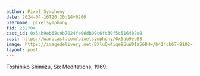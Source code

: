 ```yaml
---
author: Pixel Symphony
date: 2024-04-16T20:20:14+0200
username: pixelsymphony
fid: 232704
cast_id: 0x5ab9eb68ceb7024fe06db09c6fc30f5c516402e0
cast: https://warpcast.com/pixelsymphony/0x5ab9eb68
image: https://imagedelivery.net/BXluQx4ige9GuW0Ia56BHw/b414cb67-9102-45c8-1d1e-add3c38e7b00/original
layout: post
---
```

Toshihiko Shimizu, Six Meditations, 1969.  

<img src='https://imagedelivery.net/BXluQx4ige9GuW0Ia56BHw/b414cb67-9102-45c8-1d1e-add3c38e7b00/original' alt='' referrerpolicy='no-referrer'/>